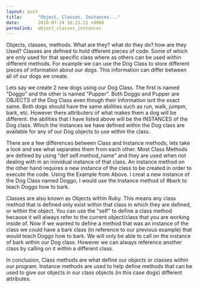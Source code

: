 ```yaml
---
layout: post
title:      "Object, Classes, Instances..."
date:       2018-07-24 16:21:21 +0000
permalink:  object_classes_instances
---
```


Objects, classes, methods. What are they? what do they do? how are they Used? Classes are defined to hold dfferent pieces of code. Some of which are only used for that specific class where as others can be used within different methods. For example we can use the Dog Class to store different pieces of information about our dogs. This information can differ between all of our dogs we create. 

Lets say we create 2 new dogs using our Dog Class. The first is named "Doggo" and the other is named "Pupper". Both Doggo and Pupper are OBJECTS of the Dog Class even though their information isnt the exact same. Both dogs should have the same abilities such as run, walk, jumpm, bark, etc. However there attributers of what makes them a dog will be different. the abilities that I have listed above will be the INSTANCES of the Dog class. Which the Instances we have defined within the Dog class are available for any of our Dog objects to use within the class. 

There are a few differences between Class and Instance methods, lets take a look and see what separates them from each other. Most Class Methods are defined by using "def self.method_name" and they are used when not dealing with in an iniividual instance of that class. An instance method on the other hand requires a new instance of the class to be created in order to execute the code. Using the Example from Above. I creat a new instance of the Dog Class named Doggo, I would use the Instance method of #bark to teach Doggo how to bark. 

Classes are also known as Objects within Ruby. This means any class method that is defined only exist within that class in which they are defined, or within the object. You can use the "self" to define a class method because it will always refer to the current object/class that you are working inside of. Now if we wanted to define a method that was an instance of the class we could have a bark class (in reference to our previous example) that would teach Doggo how to bark. We will only be able to call on the instance of bark within our Dog class. However we can always reference another class by calling on it within a different class. 

In conclusion, Class methods are what define our objects or classes within our program. Instance methods are used to help define methods that can be used to give our objects in our class objects (in this case dogs) different attributes. 
